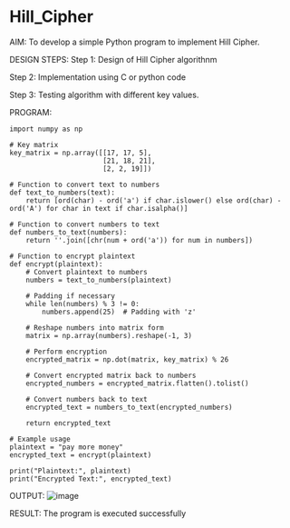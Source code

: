 # Hill_Cipher
AIM:
To develop a simple Python program to implement Hill Cipher.

DESIGN STEPS:
Step 1:
Design of Hill Cipher algorithnm

Step 2:
Implementation using C or python code

Step 3:
Testing algorithm with different key values.

PROGRAM:
```
import numpy as np

# Key matrix
key_matrix = np.array([[17, 17, 5],
                       [21, 18, 21],
                       [2, 2, 19]])

# Function to convert text to numbers
def text_to_numbers(text):
    return [ord(char) - ord('a') if char.islower() else ord(char) - ord('A') for char in text if char.isalpha()]

# Function to convert numbers to text
def numbers_to_text(numbers):
    return ''.join([chr(num + ord('a')) for num in numbers])

# Function to encrypt plaintext
def encrypt(plaintext):
    # Convert plaintext to numbers
    numbers = text_to_numbers(plaintext)
    
    # Padding if necessary
    while len(numbers) % 3 != 0:
        numbers.append(25)  # Padding with 'z'
    
    # Reshape numbers into matrix form
    matrix = np.array(numbers).reshape(-1, 3)
    
    # Perform encryption
    encrypted_matrix = np.dot(matrix, key_matrix) % 26
    
    # Convert encrypted matrix back to numbers
    encrypted_numbers = encrypted_matrix.flatten().tolist()
    
    # Convert numbers back to text
    encrypted_text = numbers_to_text(encrypted_numbers)
    
    return encrypted_text

# Example usage
plaintext = "pay more money"
encrypted_text = encrypt(plaintext)

print("Plaintext:", plaintext)
print("Encrypted Text:", encrypted_text)

```

OUTPUT:
![image](https://github.com/divz2711/Hill_Cipher/assets/121245222/2b1a6a85-9a1b-48b4-a180-4820521822bb)

RESULT:
The program is executed successfully
